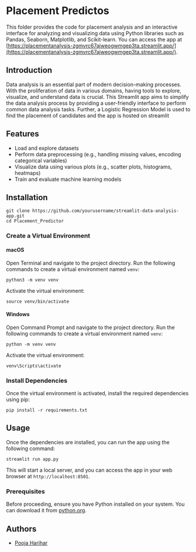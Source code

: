 # Placement Predictos

 This folder provides the code for placement analysis and an interactive interface for analyzing and visualizing data using Python libraries such as Pandas, Seaborn, Matplotlib, and Scikit-learn.
You can access the app at [https://placementanalysis-zgmvrc67ajweogwmgep3ta.streamlit.app/](https://placementanalysis-zgmvrc67ajweogwmgep3ta.streamlit.app/).

## Introduction

Data analysis is an essential part of modern decision-making processes. With the proliferation of data in various domains, having tools to explore, visualize, and understand data is crucial. This Streamlit app aims to simplify the data analysis process by providing a user-friendly interface to perform common data analysis tasks.
Further, a Logistic Regression Model is used to find the placement of candidates and the app is hosted on streamlit
## Features

- Load and explore datasets
- Perform data preprocessing (e.g., handling missing values, encoding categorical variables)
- Visualize data using various plots (e.g., scatter plots, histograms, heatmaps)
- Train and evaluate machine learning models

## Installation
```
git clone https://github.com/yourusername/streamlit-data-analysis-app.git
cd Placement_Predictor
```

### Create a Virtual Environment
#### macOS

Open Terminal and navigate to the project directory. Run the following commands to create a virtual environment named `venv`:
```
python3 -m venv venv
```
Activate the virtual environment:
```
source venv/bin/activate
```

#### Windows

Open Command Prompt and navigate to the project directory. Run the following commands to create a virtual environment named `venv`:
```
python -m venv venv
```
Activate the virtual environment:
```
venv\Scripts\activate
```

### Install Dependencies

Once the virtual environment is activated, install the required dependencies using pip:
```
pip install -r requirements.txt
```

## Usage

Once the dependencies are installed, you can run the app using the following command:
```
streamlit run app.py
```

This will start a local server, and you can access the app in your web browser at `http://localhost:8501`.

### Prerequisites

Before proceeding, ensure you have Python installed on your system. You can download it from [python.org](https://www.python.org/downloads/).


## Authors
- [Pooja Harihar](https://github.com/poojaharihar03)



